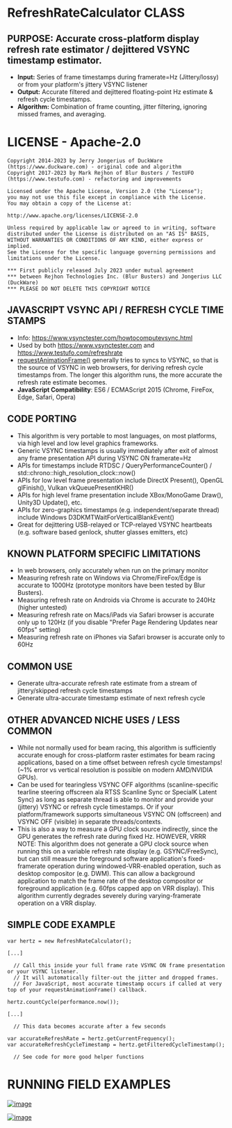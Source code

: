 # RefreshRateCalculator CLASS

## PURPOSE: Accurate cross-platform display refresh rate estimator / dejittered VSYNC timestamp estimator.

* **Input:** Series of frame timestamps during framerate=Hz (Jittery/lossy) or from your platform's jittery VSYNC listener
* **Output:** Accurate filtered and dejittered floating-point Hz estimate & refresh cycle timestamps.
* **Algorithm:** Combination of frame counting, jitter filtering, ignoring missed frames, and averaging.

# LICENSE - Apache-2.0

```
Copyright 2014-2023 by Jerry Jongerius of DuckWare (https://www.duckware.com) - original code and algorithm
Copyright 2017-2023 by Mark Rejhon of Blur Busters / TestUFO (https://www.testufo.com) - refactoring and improvements

Licensed under the Apache License, Version 2.0 (the "License");
you may not use this file except in compliance with the License.
You may obtain a copy of the License at:

http://www.apache.org/licenses/LICENSE-2.0

Unless required by applicable law or agreed to in writing, software
distributed under the License is distributed on an "AS IS" BASIS,
WITHOUT WARRANTIES OR CONDITIONS OF ANY KIND, either express or implied.
See the License for the specific language governing permissions and
limitations under the License.

*** First publicly released July 2023 under mutual agreement
*** between Rejhon Technologies Inc. (Blur Busters) and Jongerius LLC (DuckWare)
*** PLEASE DO NOT DELETE THIS COPYRIGHT NOTICE
```

## JAVASCRIPT VSYNC API / REFRESH CYCLE TIME STAMPS

* Info: https://www.vsynctester.com/howtocomputevsync.html
* Used by both https://www.vsynctester.com and https://www.testufo.com/refreshrate
* [requestAnimationFrame()](https://developer.mozilla.org/en-US/docs/Web/API/window/requestAnimationFrame) generally tries to syncs to VSYNC, so that is the source of VSYNC in web browsers, for deriving refresh cycle timestamps from.  The longer this algorithm runs, the more accurate the refresh rate estimate becomes.
* **JavaScript Compatibility**: ES6 / ECMAScript 2015 (Chrome, FireFox, Edge, Safari, Opera)

## CODE PORTING 

* This algorithm is very portable to most languages, on most platforms, via high level and low level graphics frameworks.
* Generic VSYNC timestamps is usually immediately after exit of almost any frame presentation API during VSYNC ON framerate=Hz
* APIs for timestamps include RTDSC / QueryPerformanceCounter() / std\:\:chrono\:\:high_resolution_clock\:\:now()
* APIs for low level frame presentation include DirectX Present(), OpenGL glFinish(), Vulkan vkQueuePresentKHR()
* APIs for high level frame presentation include XBox/MonoGame Draw(), Unity3D Update(), etc.
* APIs for zero-graphics timestamps (e.g. independent/separate thread) include Windows D3DKMTWaitForVerticalBlankEvent()
* Great for dejittering USB-relayed or TCP-relayed VSYNC heartbeats (e.g. software based genlock, shutter glasses emitters, etc)
 
## KNOWN PLATFORM SPECIFIC LIMITATIONS

* In web browsers, only accurately when run on the primary monitor
* Measuring refresh rate on Windows via Chrome/FireFox/Edge is accurate to 1000Hz (prototype monitors have been tested by Blur Busters).
* Measuring refresh rate on Androids via Chrome is accurate to 240Hz (higher untested)
* Measuring refresh rate on Macs/iPads via Safari browser is accurate only up to 120Hz (if you disable "Prefer Page Rendering Updates near 60fps" setting)
* Measuring refresh rate on iPhones via Safari browser is accurate only to 60Hz

## COMMON USE

* Generate ultra-accurate refresh rate estimate from a stream of jittery/skipped refresh cycle timestamps
* Generate ultra-accurate timestamp estimate of next refresh cycle

## OTHER ADVANCED NICHE USES / LESS COMMON

* While not normally used for beam racing, this algorithm is sufficiently accurate enough for cross-platform raster estimates for beam racing applications, based on a time offset between refresh cycle timestamps! (~1% error vs vertical resolution is possible on modern AMD/NVIDIA GPUs).
* Can be used for tearingless VSYNC OFF algorithms (scanline-specific tearline steering offscreen ala RTSS Scanline Sync or SpecialK Latent Sync) as long as separate thread is able to monitor and provide your (jittery) VSYNC or refresh cycle timestamps.  Or if your platform/framework supports simultaneous VSYNC ON (offscreen) and VSYNC OFF (visible) in separate threads/contexts.
* This is also a way to measure a GPU clock source indirectly, since the GPU generates the refresh rate during fixed Hz.
HOWEVER, VRRR NOTE: This algorithm does not generate a GPU clock source when running this on a variable refresh rate display 
(e.g. GSYNC/FreeSync), but can still measure the foreground software application's fixed-framerate operation during
windowed-VRR-enabled operation, such as desktop compositor (e.g. DWM). This can allow a background application 
to match the frame rate of the desktop compositor or foreground application (e.g. 60fps capped app on VRR display).
This algorithm currently degrades severely during varying-framerate operation on a VRR display.


## SIMPLE CODE EXAMPLE

```
var hertz = new RefreshRateCalculator();

[...]

  // Call this inside your full frame rate VSYNC ON frame presentation or your VSYNC listener.
  // It will automatically filter-out the jitter and dropped frames.
  // For JavaScript, most accurate timestamp occurs if called at very top of your requestAnimationFrame() callback.

hertz.countCycle(performance.now());

[...]

  // This data becomes accurate after a few seconds

var accurateRefreshRate = hertz.getCurrentFrequency();
var accurateRefreshCycleTimestamp = hertz.getFilteredCycleTimestamp();

  // See code for more good helper functions
```

# RUNNING FIELD EXAMPLES

[![image](https://github.com/blurbusters/RefreshRateCalculator/assets/59981975/99235dfb-0b93-4352-8732-f2b6edc2db93)](https://www.testufo.com/refreshrate)

[![image](https://github.com/blurbusters/RefreshRateCalculator/assets/59981975/c2f1b4d7-623c-4ce0-8762-beab69e3d981)](https://www.vsynctester.com)
